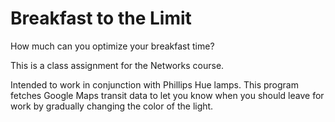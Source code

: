 # Breakfast to the Limit
How much can you optimize your breakfast time?

This is a class assignment for the Networks course.

Intended to work in conjunction with Phillips Hue lamps. This program fetches Google Maps transit data to let you know when you should leave for work by gradually changing the color of the light. 
